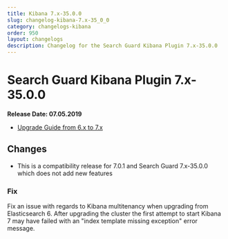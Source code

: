 ```yaml
---
title: Kibana 7.x-35.0.0
slug: changelog-kibana-7.x-35_0_0
category: changelogs-kibana
order: 950
layout: changelogs
description: Changelog for the Search Guard Kibana Plugin 7.x-35.0.0
---
```


<!---
Copryight 2010 floragunn GmbH
-->

# Search Guard Kibana Plugin 7.x-35.0.0

**Release Date: 07.05.2019**

* [Upgrade Guide from 6.x to 7.x](../_docs_installation/installation_upgrading_6_7.md)

## Changes

* This is a compatibility release for 7.0.1 and Search Guard 7.x-35.0.0 which does not add new features

### Fix

Fix an issue with regards to Kibana multitenancy when upgrading from Elasticsearch 6. After upgrading the cluster the first attempt to start Kibana 7 may have failed with an "index template missing exception" error message.